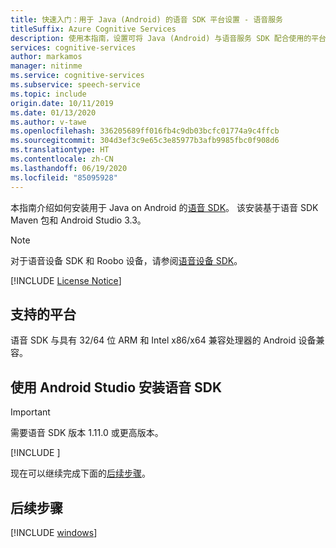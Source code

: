 ```yaml
---
title: 快速入门：用于 Java (Android) 的语音 SDK 平台设置 - 语音服务
titleSuffix: Azure Cognitive Services
description: 使用本指南，设置可将 Java (Android) 与语音服务 SDK 配合使用的平台。
services: cognitive-services
author: markamos
manager: nitinme
ms.service: cognitive-services
ms.subservice: speech-service
ms.topic: include
origin.date: 10/11/2019
ms.date: 01/13/2020
ms.author: v-tawe
ms.openlocfilehash: 336205689ff016fb4c9db03bcfc01774a9c4ffcb
ms.sourcegitcommit: 304d3ef3c9e65c3e85977b3afb9985fbc0f908d6
ms.translationtype: HT
ms.contentlocale: zh-CN
ms.lasthandoff: 06/19/2020
ms.locfileid: "85095928"
---
```

本指南介绍如何安装用于 Java on Android 的[语音 SDK](~/articles/cognitive-services/speech-service/speech-sdk.md)。 该安装基于语音 SDK Maven 包和 Android Studio 3.3。

> [!NOTE]
> 对于语音设备 SDK 和 Roobo 设备，请参阅[语音设备 SDK](~/articles/cognitive-services/speech-service/speech-devices-sdk.md)。

[!INCLUDE [License Notice](~/includes/cognitive-services-speech-service-license-notice.md)]

## <a name="supported-platforms"></a>支持的平台

语音 SDK 与具有 32/64 位 ARM 和 Intel x86/x64 兼容处理器的 Android 设备兼容。

## <a name="install-the-speech-sdk-using-android-studio"></a>使用 Android Studio 安装语音 SDK

> [!IMPORTANT]
> 需要语音 SDK 版本 1.11.0 或更高版本。

[!INCLUDE [](~/includes/cognitive-services-speech-service-quickstart-java-android-create-proj.md)]

现在可以继续完成下面的[后续步骤](#next-steps)。

## <a name="next-steps"></a>后续步骤

[!INCLUDE [windows](../quickstart-list.md)]
